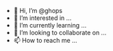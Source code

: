 - 👋 Hi, I’m @ghops
- 👀 I’m interested in ...
- 🌱 I’m currently learning ...
- 💞️ I’m looking to collaborate on ...
- 📫 How to reach me ...

<!---
ghops/ghops is a ✨ special ✨ repository because its `README.md` (this file) appears on your GitHub profile.
You can click the Preview link to take a look at your changes.
--->
